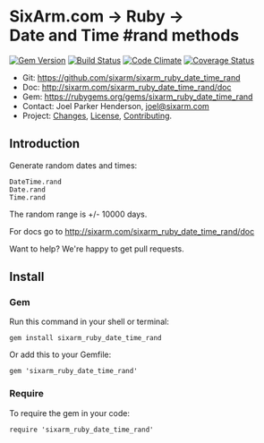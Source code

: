 # SixArm.com → Ruby → <br> Date and Time #rand methods

<!--header-open-->

[![Gem Version](https://badge.fury.io/rb/sixarm_ruby_date_time_rand.svg)](http://badge.fury.io/rb/sixarm_ruby_date_time_rand)
[![Build Status](https://travis-ci.org/SixArm/sixarm_ruby_date_time_rand.png)](https://travis-ci.org/SixArm/sixarm_ruby_date_time_rand)
[![Code Climate](https://codeclimate.com/github/SixArm/sixarm_ruby_date_time_rand.png)](https://codeclimate.com/github/SixArm/sixarm_ruby_date_time_rand)
[![Coverage Status](https://coveralls.io/repos/SixArm/sixarm_ruby_date_time_rand/badge.svg?branch=master&service=github)](https://coveralls.io/github/SixArm/sixarm_ruby_date_time_rand?branch=master)

* Git: <https://github.com/sixarm/sixarm_ruby_date_time_rand>
* Doc: <http://sixarm.com/sixarm_ruby_date_time_rand/doc>
* Gem: <https://rubygems.org/gems/sixarm_ruby_date_time_rand>
* Contact: Joel Parker Henderson, <joel@sixarm.com>
* Project: [Changes](CHANGES.md), [License](LICENSE.md), [Contributing](CONTRIBUTING.md).

<!--header-shut-->


## Introduction

Generate random dates and times:

    DateTime.rand
    Date.rand
    Time.rand

The random range is +/- 10000 days.

For docs go to <http://sixarm.com/sixarm_ruby_date_time_rand/doc>

Want to help? We're happy to get pull requests.


<!--install-opent-->

## Install

### Gem

Run this command in your shell or terminal:

    gem install sixarm_ruby_date_time_rand

Or add this to your Gemfile:

    gem 'sixarm_ruby_date_time_rand'

### Require

To require the gem in your code:

    require 'sixarm_ruby_date_time_rand'

<!--install-shut-->
